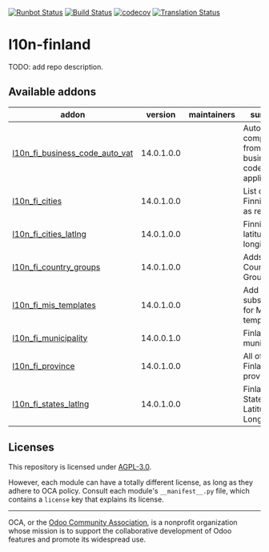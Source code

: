 [![Runbot Status](https://runbot.odoo-community.org/runbot/badge/flat/178/14.0.svg)](https://runbot.odoo-community.org/runbot/repo/github-com-oca-l10n-finland-178)
[![Build Status](https://travis-ci.com/OCA/l10n-finland.svg?branch=14.0)](https://travis-ci.com/OCA/l10n-finland)
[![codecov](https://codecov.io/gh/OCA/l10n-finland/branch/14.0/graph/badge.svg)](https://codecov.io/gh/OCA/l10n-finland)
[![Translation Status](https://translation.odoo-community.org/widgets/l10n-finland-14-0/-/svg-badge.svg)](https://translation.odoo-community.org/engage/l10n-finland-14-0/?utm_source=widget)

<!-- /!\ do not modify above this line -->

# l10n-finland

TODO: add repo description.

<!-- /!\ do not modify below this line -->

<!-- prettier-ignore-start -->

[//]: # (addons)

Available addons
----------------
addon | version | maintainers | summary
--- | --- | --- | ---
[l10n_fi_business_code_auto_vat](l10n_fi_business_code_auto_vat/) | 14.0.1.0.0 |  | Automatically compute VAT from business code, if applicable
[l10n_fi_cities](l10n_fi_cities/) | 14.0.1.0.0 |  | List of Finnish cities as res.city
[l10n_fi_cities_latlng](l10n_fi_cities_latlng/) | 14.0.1.0.0 |  | Finnish cities latitude and longitude
[l10n_fi_country_groups](l10n_fi_country_groups/) | 14.0.1.0.0 |  | Adds Country Groups
[l10n_fi_mis_templates](l10n_fi_mis_templates/) | 14.0.1.0.0 |  | Add subsections for MIS templates
[l10n_fi_municipality](l10n_fi_municipality/) | 14.0.0.1.0 |  | Finland municipality
[l10n_fi_province](l10n_fi_province/) | 14.0.1.0.0 |  | All of Finland's provinces
[l10n_fi_states_latlng](l10n_fi_states_latlng/) | 14.0.1.0.0 |  | Finland States Latitude and Longitude

[//]: # (end addons)

<!-- prettier-ignore-end -->

## Licenses

This repository is licensed under [AGPL-3.0](LICENSE).

However, each module can have a totally different license, as long as they adhere to OCA
policy. Consult each module's `__manifest__.py` file, which contains a `license` key
that explains its license.

----

OCA, or the [Odoo Community Association](http://odoo-community.org/), is a nonprofit
organization whose mission is to support the collaborative development of Odoo features
and promote its widespread use.
